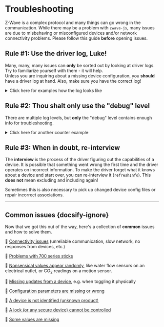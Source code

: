 # Troubleshooting

Z-Wave is a complex protocol and many things can go wrong in the communication. While there may be a problem with `zwave-js`, many issues are due to misbehaving or misconfigured devices and/or network connectivity problems. Please follow this guide **before** opening issues.

## Rule #1: Use the driver log, Luke!

Many, many, many issues can **only** be sorted out by looking at driver logs. Try to familiarize yourself with them - it will help.\
Unless you are inquiring about a missing device configuration, you **should** have a driver log at hand. Also, make sure you have the correct log!

<details>
<summary>Click here for examples how the log looks like</summary>

Here's an example how this **DOES** look like (correct log, correct loglevel):

```log
2021-10-15T16:16:56.984Z DRIVER   starting driver...
2021-10-15T16:16:56.997Z DRIVER   opening serial port COM5
2021-10-15T16:16:57.128Z DRIVER   serial port opened
2021-10-15T16:16:57.129Z SERIAL » [NAK]                                                                   (0x15)
[...]
2021-10-15T16:16:59.887Z DRIVER » [Node 012] [REQ] [SendDataBridge]
                                  │ source node id:   1
                                  │ transmit options: 0x25
                                  │ route:            0, 0, 0, 0
                                  │ callback id:      1
                                  └─[NoOperationCC]
2021-10-15T16:16:59.888Z CNTRLR   [Node 029] The node is asleep.
```

Here's how it **DOES NOT** look like. This is an **application log** from `zwave-js-ui` (formerly `zwavejs2mqtt`):

```log
2021-08-04 15:56:59.250 INFO MQTT: MQTT is disabled
2021-08-04 15:56:59.503 INFO ZWAVE: Connecting to /dev/ttyACM0
2021-08-04 15:57:09.381 INFO ZWAVE: Zwave driver is ready
2021-08-04 15:57:09.387 INFO ZWAVE: Controller status: Driver ready
```

</details>

## Rule #2: Thou shalt only use the "debug" level

There are multiple log levels, but **only** the "debug" level contains enough info for troubleshooting.

<details>
<summary>Click here for another counter example</summary>

This is a driver log, but on the **wrong loglevel** (`info`):

```log
2021-10-15T17:25:06.701Z CNTRLR   [Node 001] The node is alive.
2021-10-15T17:25:06.701Z CNTRLR   [Node 001] The node is ready to be used
2021-10-15T17:25:06.702Z CNTRLR » [Node 012] pinging the node...
2021-10-15T17:25:06.727Z CNTRLR   [Node 029] The node is asleep.
2021-10-15T17:25:06.729Z CNTRLR   [Node 029] The node is ready to be used
2021-10-15T17:25:06.730Z CNTRLR   [Node 030] The node is asleep.
2021-10-15T17:25:06.731Z CNTRLR   [Node 030] Beginning interview - last completed stage: ProtocolInfo
2021-10-15T17:25:06.732Z CNTRLR » [Node 030] querying node info...
2021-10-15T17:25:06.757Z CNTRLR   [Node 012] The node is alive.
2021-10-15T17:25:06.758Z CNTRLR   [Node 012] The node is ready to be used
2021-10-15T17:25:06.758Z CNTRLR « [Node 012] ping successful
2021-10-15T17:25:12.800Z CNTRLR « [Node 029] received wakeup notification
2021-10-15T17:25:12.804Z CNTRLR   [Node 029] The node is now awake.
2021-10-15T17:25:13.807Z CNTRLR » [Node 029] Sending node back to sleep...
2021-10-15T17:25:13.833Z CNTRLR   [Node 029] The node is now asleep.
```

</details>

## Rule #3: When in doubt, re-interview

The **interview** is the process of the driver figuring out the capabilities of a device. It is possible that something went wrong the first time and the driver operates on incorrect information. To make the driver forget what it knows about a device and start over, you can re-interview it (`refreshInfo`). This **does not** mean excluding and including again!

Sometimes this is also necessary to pick up changed device config files or repair incorrect associations.

---

## Common issues {docsify-ignore}

Now that we got this out of the way, here's a collection of **common** issues and how to solve them.

🐛 [Connectivity issues](troubleshooting/connectivity-issues.md) (unreliable communication, slow network, no responses from devices, etc.)

🐛 [Problems with 700 series sticks](troubleshooting/otw-upgrade.md)

🐛 [Nonsensical values appear randomly](troubleshooting/nonsensical-values.md), like water flow sensors on an electrical outlet, or CO<sub>2</sub> readings on a motion sensor.

🐛 [Missing updates from a device](troubleshooting/no-updates.md), e.g. when toggling it physically

🐛 [Configuration parameters are missing or wrong](troubleshooting/missing-config-params.md)

🐛 [A device is not identified (unknown product)](troubleshooting/unidentified-device.md)

🐛 [A lock (or any secure device) cannot be controlled](troubleshooting/lock-uncontrollable.md)

🐛 [Some values are missing](troubleshooting/missing-values.md)
